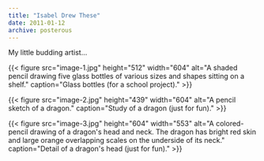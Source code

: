 ```yaml
---
title: "Isabel Drew These"
date: 2011-01-12
archive: posterous
---
```


My little budding artist…

{{< figure 
	src="image-1.jpg" 
	height="512" 
	width="604" 
	alt="A shaded pencil drawing five glass bottles of various sizes and shapes sitting on a shelf." 
	caption="Glass bottles (for a school project)." >}}

{{< figure 
	src="image-2.jpg" 
	height="439" 
	width="604" 
	alt="A pencil sketch of a dragon." 
	caption="Study of a dragon (just for fun)." >}}

{{< figure 
	src="image-3.jpg" 
	height="604" 
	width="553" 
	alt="A colored-pencil drawing of a dragon's head and neck. The dragon has bright red skin and large orange overlapping scales on the underside of its neck." 
	caption="Detail of a dragon's head (just for fun)." >}}
